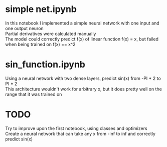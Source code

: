 # simple net.ipynb
  In this notebook I implemented a simple neural network with one input and one output neuron<br>
  Partial derivatives were calculated manually<br>
  The model could correctly predict f(x) of linear function f(x) = x, but failed when being trained on f(x) == x^2<br>
  

# sin_function.ipynb
  Using a neural network with two dense layers, predict sin(x) from -PI * 2 to PI * 2<br>
  This architecture wouldn't work for arbitrary x, but it does pretty well on the range that it was trained on<br>

# TODO
  Try to improve upon the first notebook, using classes and optimizers<br>
  Create a neural network that can take any x from -inf to inf and correctly predict sin(x)<br>
